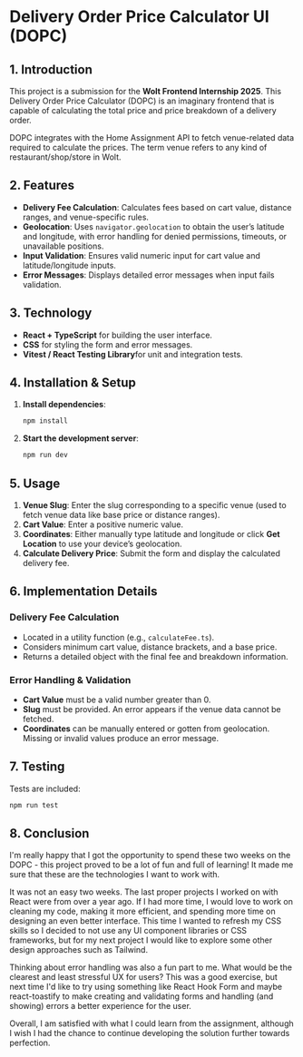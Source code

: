 # Delivery Order Price Calculator UI (DOPC)

## 1. Introduction
This project is a submission for the **Wolt Frontend Internship 2025**. This Delivery Order Price Calculator (DOPC) is an imaginary frontend that is capable of calculating the total price and price breakdown of a delivery order.

DOPC integrates with the Home Assignment API to fetch venue-related data required to calculate the prices. The term venue refers to any kind of restaurant/shop/store in Wolt.

## 2. Features
- **Delivery Fee Calculation**: Calculates fees based on cart value, distance ranges, and venue-specific rules.
- **Geolocation**: Uses `navigator.geolocation` to obtain the user’s latitude and longitude, with error handling for denied permissions, timeouts, or unavailable positions.
- **Input Validation**: Ensures valid numeric input for cart value and latitude/longitude inputs.
- **Error Messages**: Displays detailed error messages when input fails validation.

## 3. Technology
- **React + TypeScript** for building the user interface.
- **CSS** for styling the form and error messages.
- **Vitest / React Testing Library**for unit and integration tests.
  
## 4. Installation & Setup
1. **Install dependencies**:
    ```bash
    npm install
    ```
2. **Start the development server**:
    ```bash
    npm run dev
    ```

## 5. Usage
1. **Venue Slug**: Enter the slug corresponding to a specific venue (used to fetch venue data like base price or distance ranges).
2. **Cart Value**: Enter a positive numeric value.
3. **Coordinates**: Either manually type latitude and longitude or click **Get Location** to use your device’s geolocation.
4. **Calculate Delivery Price**: Submit the form and display the calculated delivery fee.

## 6. Implementation Details
### Delivery Fee Calculation
- Located in a utility function (e.g., `calculateFee.ts`).
- Considers minimum cart value, distance brackets, and a base price.
- Returns a detailed object with the final fee and breakdown information.

### Error Handling & Validation
- **Cart Value** must be a valid number greater than 0.
- **Slug** must be provided. An error appears if the venue data cannot be fetched.
- **Coordinates** can be manually entered or gotten from geolocation. Missing or invalid values produce an error message.

## 7. Testing
Tests are included:

```bash
npm run test
```

## 8. Conclusion
I'm really happy that I got the opportunity to spend these two weeks on the DOPC - this project proved to be a lot of fun and full of learning! It made me sure that these are the technologies I want to work with. 

It was not an easy two weeks. The last proper projects I worked on with React were from over a year ago. If I had more time, I would love to work on cleaning my code, making it more efficient, and spending more time on designing an even better interface. This time I wanted to refresh my CSS skills so I decided to not use any UI component libraries or CSS frameworks, but for my next project I would like to explore some other design approaches such as Tailwind.

Thinking about error handling was also a fun part to me. What would be the clearest and least stressful UX for users? This was a good exercise, but next time I'd like to try using something like React Hook Form and maybe react-toastify to make creating and validating forms and handling (and showing) errors a better experience for the user.

Overall, I am satisfied with what I could learn from the assignment, although I wish I had the chance to continue developing the solution further towards perfection.


